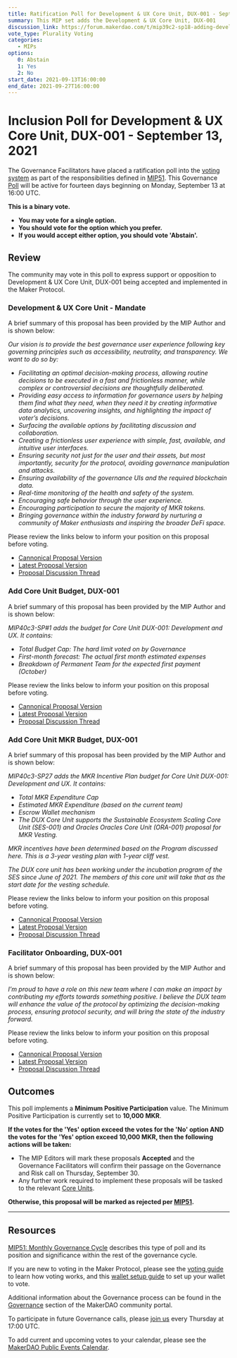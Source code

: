 ```yaml
---
title: Ratification Poll for Development & UX Core Unit, DUX-001 - September 13, 2021
summary: This MIP set adds the Development & UX Core Unit, DUX-001
discussion_link: https://forum.makerdao.com/t/mip39c2-sp18-adding-development-ux-core-unit-dux-001/9770
vote_type: Plurality Voting
categories:
   - MIPs
options:
   0: Abstain
   1: Yes
   2: No
start_date: 2021-09-13T16:00:00
end_date: 2021-09-27T16:00:00
---
```

# Inclusion Poll for Development & UX Core Unit, DUX-001 - September 13, 2021

The Governance Facilitators have placed a ratification poll into the [voting system](https://vote.makerdao.com/polling) as part of the responsibilities defined in [MIP51](https://mips.makerdao.com/mips/details/MIP51). This Governance [Poll](https://community-development.makerdao.com/en/learn/governance/on-chain-gov) will be active for fourteen days beginning on Monday, September 13 at 16:00 UTC.

**This is a binary vote.** 
- **You may vote for a single option.** 
- **You should vote for the option which you prefer.**
- **If you would accept either option, you should vote 'Abstain'.**

## Review

The community may vote in this poll to express support or opposition to Development & UX Core Unit, DUX-001 being accepted and implemented in the Maker Protocol.

### Development & UX Core Unit - Mandate

A brief summary of this proposal has been provided by the MIP Author and is shown below:

*Our vision is to provide the best governance user experience following key governing principles such as accessibility, neutrality, and transparency. We want to do so by:*

* *Facilitating an optimal decision-making process, allowing routine decisions to be executed in a fast and frictionless manner, while complex or controversial decisions are thoughtfully deliberated.*
* *Providing easy access to information for governance users by helping them find what they need, when they need it by creating informative data analytics, uncovering insights, and highlighting the impact of voter’s decisions.*
* *Surfacing the available options by facilitating discussion and collaboration.*
* *Creating a frictionless user experience with simple, fast, available, and intuitive user interfaces.*
* *Ensuring security not just for the user and their assets, but most importantly, security for the protocol, avoiding governance manipulation and attacks.*
* *Ensuring availability of the governance UIs and the required blockchain data.*
* *Real-time monitoring of the health and safety of the system.*
* *Encouraging safe behavior through the user experience.*
* *Encouraging participation to secure the majority of MKR tokens.*
* *Bringing governance within the industry forward by nurturing a community of Maker enthusiasts and inspiring the broader DeFi space.*

Please review the links below to inform your position on this proposal before voting.
* [Cannonical Proposal Version](https://github.com/makerdao/mips/blob/597512747641658bc38c72bc17d1c84e43153c2b/MIP39/MIP39c2-Subproposals/MIP39c2-SP18.md)
* [Latest Proposal Version](https://mips.makerdao.com/mips/details/MIP39c2SP18)
* [Proposal Discussion Thread](https://forum.makerdao.com/t/mip39c2-sp18-adding-development-ux-core-unit-dux-001/9770)

### Add Core Unit Budget, DUX-001

A brief summary of this proposal has been provided by the MIP Author and is shown below:

*MIP40c3-SP#1 adds the budget for Core Unit DUX-001: Development and UX. It contains:*

* *Total Budget Cap: The hard limit voted on by Governance*
* *First-month forecast: The actual first month estimated expenses*
* *Breakdown of Permanent Team for the expected first payment (October)*

Please review the links below to inform your position on this proposal before voting.
* [Cannonical Proposal Version](https://github.com/makerdao/mips/blob/597512747641658bc38c72bc17d1c84e43153c2b/MIP40/MIP40c3-Subproposals/MIP40c3-SP26.md)
* [Latest Proposal Version](https://mips.makerdao.com/mips/details/MIP40c3SP26)
* [Proposal Discussion Thread](https://forum.makerdao.com/t/mip40c3-sp26-development-ux-core-unit-budget-dux-001/9774)

### Add Core Unit MKR Budget, DUX-001

A brief summary of this proposal has been provided by the MIP Author and is shown below:

*MIP40c3-SP27 adds the MKR Incentive Plan budget for Core Unit DUX-001: Development and UX. It contains:*

* *Total MKR Expenditure Cap*
* *Estimated MKR Expenditure (based on the current team)*
* *Escrow Wallet mechanism*
* *The DUX Core Unit supports the Sustainable Ecosystem Scaling Core Unit (SES-001) and Oracles Oracles Core Unit (ORA-001) proposal for MKR Vesting.*

*MKR incentives have been determined based on the Program discussed here. This is a 3-year vesting plan with 1-year cliff vest.*

*The DUX core unit has been working under the incubation program of the SES since June of 2021. The members of this core unit will take that as the start date for the vesting schedule.*

Please review the links below to inform your position on this proposal before voting.
* [Cannonical Proposal Version](https://github.com/makerdao/mips/blob/597512747641658bc38c72bc17d1c84e43153c2b/MIP40/MIP40c3-Subproposals/MIP40c3-SP27.md)
* [Latest Proposal Version](https://mips.makerdao.com/mips/details/MIP40c3SP27)
* [Proposal Discussion Thread](https://forum.makerdao.com/t/mip40c3-sp27-development-ux-core-unit-mkr-budget-dux-001/9777)

### Facilitator Onboarding, DUX-001

A brief summary of this proposal has been provided by the MIP Author and is shown below:

*I’m proud to have a role on this new team where I can make an impact by contributing my efforts towards something positive. I believe the DUX team will enhance the value of the protocol by optimizing the decision-making process, ensuring protocol security, and will bring the state of the industry forward.*

Please review the links below to inform your position on this proposal before voting.
* [Cannonical Proposal Version](https://github.com/makerdao/mips/blob/597512747641658bc38c72bc17d1c84e43153c2b/MIP41/MIP41c4-Subproposals/MIP41c4-SP19.md)
* [Latest Proposal Version](https://mips.makerdao.com/mips/details/MIP41c4SP19)
* [Proposal Discussion Thread](https://forum.makerdao.com/t/mip41c4-sp19-facilitator-onboarding-development-and-ux-core-unit-dux-001/9779)

## Outcomes

This poll implements a **Minimum Positive Participation** value. The Minimum Positive Participation is currently set to **10,000 MKR**.

**If the votes for the 'Yes' option exceed the votes for the 'No' option AND the votes for the 'Yes' option exceed 10,000 MKR, then the following actions will be taken:**
* The MIP Editors will mark these proposals **Accepted** and the Governance Facilitators will confirm their passage on the Governance and Risk call on Thursday, September 30.
* Any further work required to implement these proposals will be tasked to the relevant [Core Units](https://mips.makerdao.com/mips/details/MIP38#mip38c2-core-unit-state).

**Otherwise, this proposal will be marked as rejected per [MIP51](https://mips.makerdao.com/mips/details/MIP51#mip51c2-ratification-poll).**

---

## Resources

[MIP51: Monthly Governance Cycle](https://mips.makerdao.com/mips/details/MIP51) describes this type of poll and its position and significance within the rest of the governance cycle.

If you are new to voting in the Maker Protocol, please see the [voting guide](https://community-development.makerdao.com/en/learn/governance/how-voting-works/) to learn how voting works, and this [wallet setup guide](https://community-development.makerdao.com/en/learn/governance/voting-setup/) to set up your wallet to vote.

Additional information about the Governance process can be found in the [Governance](https://community-development.makerdao.com/en/learn/governance) section of the MakerDAO community portal.

To participate in future Governance calls, please [join us](https://github.com/makerdao/community/tree/master/governance/governance-and-risk-meetings) every Thursday at 17:00 UTC.

To add current and upcoming votes to your calendar, please see the [MakerDAO Public Events Calendar](https://calendar.google.com/calendar/embed?src=makerdao.com_3efhm2ghipksegl009ktniomdk%40group.calendar.google.com&ctz=UTC&mode=week&showCalendars=0&showPrint=0).
